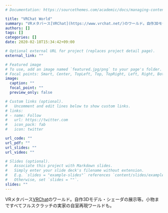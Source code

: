 ```yaml
---
# Documentation: https://sourcethemes.com/academic/docs/managing-content/

title: "VRChat World"
summary: "VRメタバース[VRChat](https://www.vrchat.net/)のワールド。自作3Dモデル・シェーダの展示等。小物まですべてフルスクラッチの実家の自室再現ワールドも。"
authors: []
tags: []
categories: []
date: 2020-02-18T15:34:42+09:00

# Optional external URL for project (replaces project detail page).
external_link: ""

# Featured image
# To use, add an image named `featured.jpg/png` to your page's folder.
# Focal points: Smart, Center, TopLeft, Top, TopRight, Left, Right, BottomLeft, Bottom, BottomRight.
image:
  caption: ""
  focal_point: ""
  preview_only: false

# Custom links (optional).
#   Uncomment and edit lines below to show custom links.
# links:
# - name: Follow
#   url: https://twitter.com
#   icon_pack: fab
#   icon: twitter

url_code: ""
url_pdf: ""
url_slides: ""
url_video: ""

# Slides (optional).
#   Associate this project with Markdown slides.
#   Simply enter your slide deck's filename without extension.
#   E.g. `slides = "example-slides"` references `content/slides/example-slides.md`.
#   Otherwise, set `slides = ""`.
slides: ""
---
```

VRメタバース[VRChat](https://www.vrchat.net/)のワールド。自作3Dモデル・シェーダの展示等。小物まですべてフルスクラッチの実家の自室再現ワールドも。
